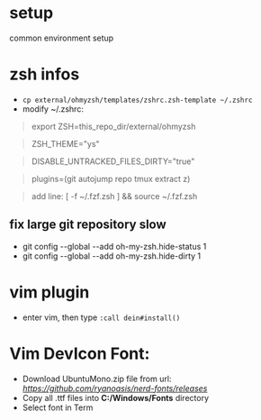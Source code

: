 # setup
common environment setup

# zsh infos
* ```cp external/ohmyzsh/templates/zshrc.zsh-template ~/.zshrc```
* modify ~/.zshrc:
> export ZSH=this_repo_dir/external/ohmyzsh

> ZSH_THEME="ys"

> DISABLE_UNTRACKED_FILES_DIRTY="true"

> plugins=(git autojump repo tmux extract z)

> add line: [ -f ~/.fzf.zsh ] && source ~/.fzf.zsh


## fix large git repository slow

* git config --global --add oh-my-zsh.hide-status 1
* git config --global --add oh-my-zsh.hide-dirty 1

# vim plugin

* enter vim, then type `:call dein#install()`

# Vim DevIcon Font:

* Download UbuntuMono.zip file from url: _https://github.com/ryanoasis/nerd-fonts/releases_
* Copy all .ttf files into **C:/Windows/Fonts** directory
* Select font in Term
